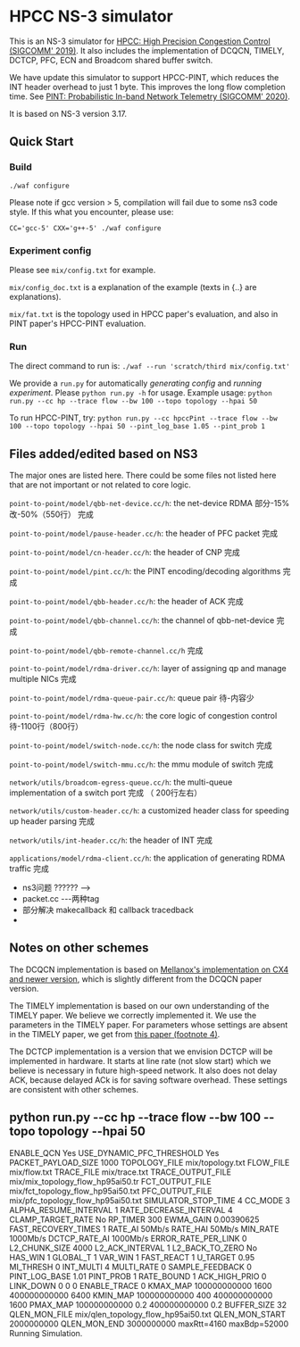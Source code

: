 # HPCC NS-3 simulator
This is an NS-3 simulator for [HPCC: High Precision Congestion Control (SIGCOMM' 2019)](https://rmiao.github.io/publications/hpcc-li.pdf). It also includes the implementation of DCQCN, TIMELY, DCTCP, PFC, ECN and Broadcom shared buffer switch.

We have update this simulator to support HPCC-PINT, which reduces the INT header overhead to just 1 byte. This improves the long flow completion time. See [PINT: Probabilistic In-band Network Telemetry (SIGCOMM' 2020)](https://liyuliang001.github.io/publications/pint.pdf).

It is based on NS-3 version 3.17.

## Quick Start

### Build
`./waf configure`

Please note if gcc version > 5, compilation will fail due to some ns3 code style.  If this what you encounter, please use:

`CC='gcc-5' CXX='g++-5' ./waf configure`

### Experiment config
Please see `mix/config.txt` for example. 

`mix/config_doc.txt` is a explanation of the example (texts in {..} are explanations).

`mix/fat.txt` is the topology used in HPCC paper's evaluation, and also in PINT paper's HPCC-PINT evaluation.

### Run
The direct command to run is:
`./waf --run 'scratch/third mix/config.txt'`

We provide a `run.py` for automatically *generating config* and *running experiment*. Please `python run.py -h` for usage.
Example usage:
`python run.py --cc hp --trace flow --bw 100 --topo topology --hpai 50`

To run HPCC-PINT, try:
`python run.py --cc hpccPint --trace flow --bw 100 --topo topology --hpai 50 --pint_log_base 1.05 --pint_prob 1`

## Files added/edited based on NS3
The major ones are listed here. There could be some files not listed here that are not important or not related to core logic.

`point-to-point/model/qbb-net-device.cc/h`: the net-device RDMA       部分-15% 改-50%（550行）   完成

`point-to-point/model/pause-header.cc/h`: the header of PFC packet    完成

`point-to-point/model/cn-header.cc/h`: the header of CNP                      完成

`point-to-point/model/pint.cc/h`: the PINT encoding/decoding algorithms       完成

`point-to-point/model/qbb-header.cc/h`: the header of ACK                     完成

`point-to-point/model/qbb-channel.cc/h`: the channel of qbb-net-device        完成

`point-to-point/model/qbb-remote-channel.cc/h`                                完成

`point-to-point/model/rdma-driver.cc/h`: layer of assigning qp and manage multiple NICs    完成

`point-to-point/model/rdma-queue-pair.cc/h`: queue pair                     待-内容少

`point-to-point/model/rdma-hw.cc/h`: the core logic of congestion control   待-1100行（800行）

`point-to-point/model/switch-node.cc/h`: the node class for switch     完成  

`point-to-point/model/switch-mmu.cc/h`: the mmu module of switch       完成

`network/utils/broadcom-egress-queue.cc/h`: the multi-queue implementation of a switch port    完成  （ 200行左右） 

`network/utils/custom-header.cc/h`: a customized header class for speeding up header parsing  完成

`network/utils/int-header.cc/h`: the header of INT    完成

`applications/model/rdma-client.cc/h`: the application of generating RDMA traffic   完成


 -    ns3问题  ?????? -->
 -  packet.cc   ---两种tag
 -  部分解决   makecallback 和 callback  tracedback
 - 



## Notes on other schemes
The DCQCN implementation is based on [Mellanox's implementation on CX4 and newer version](https://community.mellanox.com/s/article/dcqcn-parameters), which is slightly different from the DCQCN paper version.

The TIMELY implementation is based on our own understanding of the TIMELY paper. We believe we correctly implemented it. We use the parameters in the TIMELY paper. For parameters whose settings are absent in the TIMELY paper, we get from [this paper (footnote 4)](https://www.microsoft.com/en-us/research/wp-content/uploads/2016/09/ecndelay-conext16.pdf).

The DCTCP implementation is a version that we envision DCTCP will be implemented in hardware. It starts at line rate (not slow start) which we believe is necessary in future high-speed network. It also does not delay ACK, because delayed ACk is for saving software overhead. These settings are consistent with other schemes.


python run.py --cc hp --trace flow --bw 100 --topo topology --hpai 50
-----------------------------------------------------------------------
ENABLE_QCN			Yes
USE_DYNAMIC_PFC_THRESHOLD	Yes
PACKET_PAYLOAD_SIZE		1000
TOPOLOGY_FILE			mix/topology.txt
FLOW_FILE			mix/flow.txt
TRACE_FILE			mix/trace.txt
TRACE_OUTPUT_FILE		mix/mix_topology_flow_hp95ai50.tr
FCT_OUTPUT_FILE		mix/fct_topology_flow_hp95ai50.txt
PFC_OUTPUT_FILE				mix/pfc_topology_flow_hp95ai50.txt
SIMULATOR_STOP_TIME		4
CC_MODE		3
ALPHA_RESUME_INTERVAL		1
RATE_DECREASE_INTERVAL		4
CLAMP_TARGET_RATE		No
RP_TIMER			300
EWMA_GAIN			0.00390625
FAST_RECOVERY_TIMES		1
RATE_AI				50Mb/s
RATE_HAI			50Mb/s
MIN_RATE		1000Mb/s
DCTCP_RATE_AI				1000Mb/s
ERROR_RATE_PER_LINK		0
L2_CHUNK_SIZE			4000
L2_ACK_INTERVAL			1
L2_BACK_TO_ZERO			No
HAS_WIN		1
GLOBAL_T		1
VAR_WIN		1
FAST_REACT		1
U_TARGET		0.95
MI_THRESH		0
INT_MULTI				4
MULTI_RATE				0
SAMPLE_FEEDBACK				0
PINT_LOG_BASE				1.01
PINT_PROB				1
RATE_BOUND		1
ACK_HIGH_PRIO		0
LINK_DOWN				0 0 0
ENABLE_TRACE				0
KMAX_MAP				 100000000000 1600 400000000000 6400
KMIN_MAP				 100000000000 400 400000000000 1600
PMAX_MAP				 100000000000 0.2 400000000000 0.2
BUFFER_SIZE				32
QLEN_MON_FILE				mix/qlen_topology_flow_hp95ai50.txt
QLEN_MON_START				2000000000
QLEN_MON_END				3000000000
maxRtt=4160 maxBdp=52000
Running Simulation.
